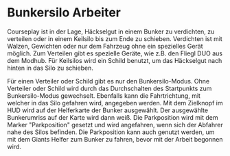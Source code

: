 # Bunkersilo Arbeiter


Courseplay ist in der Lage, Häckselgut in einem Bunker zu verdichten, zu verteilen oder in einem Keilsilo bis zum Ende zu schieben.
Verdichten ist mit Walzen, Gewichten oder nur dem Fahrzeug ohne ein spezielles Gerät möglich.
Zum Verteilen gibt es spezielle Geräte, wie z.B. den Fliegl DUO aus dem Modhub.
Für Keilsilos wird ein Schild benutzt, um das Häckselgut nach hinten in das Silo zu schieben.



Für einen Verteiler oder Schild gibt es nur den Bunkersilo-Modus.
Ohne Verteiler oder Schild wird durch das Durchschalten des Startpunkts zum Bunkersilo-Modus gewechselt.
Ebenfalls kann die Fahrtrichtung, mit welcher in das Silo gefahren wird, angegeben werden.
Mit dem Zielknopf im HUD wird auf der Helferkarte der Bunker ausgewählt. 
Der ausgewählte Bunkerumriss auf der Karte wird dann weiß.
Die Parkposition wird mit dem Marker "Parkposition" gesetzt und wird angefahren, wenn sich der Abfahrer nahe des Silos befinden.
Die Parkposition kann auch genutzt werden, um mit dem Giants Helfer zum Bunker zu fahren, bevor mit der Arbeit begonnen wird.


